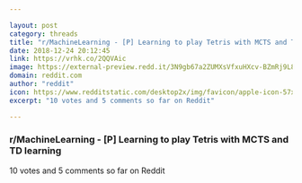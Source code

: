 ```yaml
---

layout: post
category: threads
title: "r/MachineLearning - [P] Learning to play Tetris with MCTS and TD learning"
date: 2018-12-24 20:12:45
link: https://vrhk.co/2QQVAic
image: https://external-preview.redd.it/3N9gb67a2ZUMXsVfxuHXcv-BZmRj9L8ZAu8h9BDANTQ.jpg?auto=webp&s=3aa532481c9b8c35aee7451f7386873f78c94904
domain: reddit.com
author: "reddit"
icon: https://www.redditstatic.com/desktop2x/img/favicon/apple-icon-57x57.png
excerpt: "10 votes and 5 comments so far on Reddit"

---
```


### r/MachineLearning - [P] Learning to play Tetris with MCTS and TD learning

10 votes and 5 comments so far on Reddit